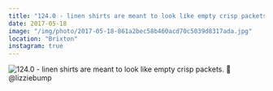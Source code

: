 ```yaml
---
title: "124.0 - linen shirts are meant to look like empty crisp packets. 📸 @lizziebump"
date: 2017-05-18
image: "/img/photo/2017-05-18-861a2bec58b460acd70c5039d8317ada.jpg"
location: "Brixton"
instagram: true
---
```


![124.0 - linen shirts are meant to look like empty crisp packets. 📸 @lizziebump](/img/photo/2017-05-18-861a2bec58b460acd70c5039d8317ada.jpg)
